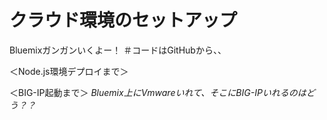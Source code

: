 # クラウド環境のセットアップ

Bluemixガンガンいくよー！
＃コードはGitHubから、、

＜Node.js環境デプロイまで＞

＜BIG-IP起動まで＞
_Bluemix上にVmwareいれて、そこにBIG-IPいれるのはどう？？_
